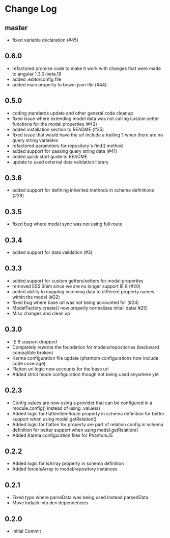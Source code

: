 # Change Log

## master

- fixed variable declaration (#45)

## 0.6.0

- refactored promise code to make it work with changes that were made to angular 1.3.0-beta.18
- added .editorconfig file
- added main property to bower.json file (#44)

## 0.5.0

- coding standards update and other general code cleanup
- fixed issue where extending model data was not calling custom setter functions for the model properties (#42)
- added installation section to README (#35)
- fixed issue that would have the url include a trailing ? when there are no query string variables
- refactored parameters for repository's find() method
- added support for passing query string data (#41)
- added quick start guide to README
- update to used external data validation library

## 0.3.6
- added support for defining inherited methods in schema definitions (#28)

## 0.3.5
- fixed bug where model sync was not using full route

## 0.3.4
- added support for data validation (#3)

## 0.3.3
- added support for custom getters/setters for modal properties
- removed ES5 Shim since we are no longer support IE 8 (#20)
- added ability to mapping incoming data to different property names within the model (#22)
- fixed bug where base url was not being accounted for (#24)
- ModelFactory.create() now properly normalizes initail data( #25)
- Misc changes and clean up

## 0.3.0

- IE 8 support dropped
- Completely rewrote the foundation for models/repositories (backward compatible broken)
- Karma configuration file update (phantom configurations now include code coverage)
- Flatten url logic now accounts for the base url
- Added strict mode configuration though not being used anywhere yet

## 0.2.3

- Config values are now using a provider that can be configured in a module.config() instead of using .values()
- Added logic for flattenItemRoute property in schema definition for better support when using model.getRelation()
- Added logic for flatten for property are part of relation config in schema definition for better support when using model.getRelation()
- Added Karma configuration files for PhantomJS

## 0.2.2

- Added logic for isArray property in schema definition
- Added forceIsArray to model/repository instances

## 0.2.1

- Fixed typo where parseData was being used instead parsedData
- Move lodash into dev dependencies

## 0.2.0

- Initial Commit
